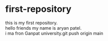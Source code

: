 # first-repository
this is my first repository.
<br>
hello friends my name is aryan patel.<br>
i ma fron Ganpat university.git push origin main

